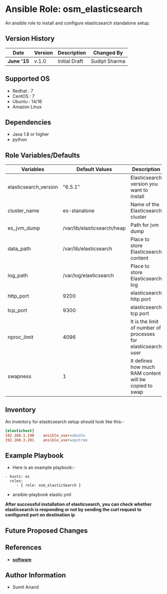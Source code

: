 Ansible Role: osm_elasticsearch
=========
An ansible role to install and configure elasticsearch standalone setup.

Version History
---------------

|**Date**| **Version**| **Description**| **Changed By** |
|----------|---------|---------------|-----------------|
|**June '15** | v.1.0 | Initial Draft | Sudipt Sharma |

Supported OS
------------
  * Redhat : 7
  * CentOS : 7
  * Ubuntu : 14/16
  * Amazon Linux

Dependencies
------------
* Java 1.8 or higher
* python

Role Variables/Defaults
-----------------------

|**Variables**| **Default Values**| **Description**|
|----------|---------|---------------|
| elasticsearch_version | "6.5.1" | Elasticsearch version you want to install |
| cluster_name | es-stanalone | Name of the Elasticsearch cluster | 
| es_jvm_dump | /var/lib/elasticsearch/heap | Path for jvm dump |
| data_path | /var/lib/elasticsearch | Place to store Elasticsearch content |
| log_path | /var/log/elasticsearch | Place to store Elasticsearch log |
| http_port | 9200 | elasticsearch http port |
| tcp_port | 9300 | elasticsearch tcp port |
| nproc_limit | 4096 | It is the limit of number of processes for elasticsearch user |
| swapness | 1 | It defines how much RAM content will be copied to swap |

Inventory
----------
An inventory for elasticsearch setup should look like this:-
```ini
[elastichost]                 
192.168.1.198    ansible_user=ubuntu   
192.168.3.201    ansible_user=opstree 
```
Example Playbook
----------------

* Here is an example playbook:-

```
- hosts: es
  roles:
     - { role: osm_elasticSearch }
```
* ansible-playbook elastic.yml

**After successful installation of elasticsearch, you can check whether elasticsearch is responding or not by sending the curl request to configured**
**port on destination ip**


Future Proposed Changes
-----------------------

References
----------
- **[software](https://www.elastic.co/)**

Author Information
------------------

- Sumit Anand